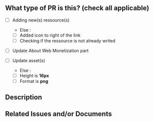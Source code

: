 <!--
For Work In Progress Pull Requests, please use the Draft PR feature,
[see here for further details](https://github.blog/2019-02-14-introducing-draft-pull-requests/).

Before submitting a Pull Request, please ensure you've done the following:
- [📖 Read the Contributing Guide](https://github.com/thomasbnt/awesome-web-monetization/blob/master/contributing.md).
- [📖 Read Code of Conduct](https://github.com/thomasbnt/awesome-web-monetization/blob/master/code-of-conduct.md).
- 👷‍♀️ Create small PRs. In most cases this will be possible.
- 📝 Use descriptive commit messages.
- 📗 Update any related documentation.
-->

## What type of PR is this? (check all applicable)

- [ ] Adding new(s) ressource(s)
    - Else : 
	- [ ] Added icon to right of the link 
	- [ ] Checking if the ressource is not already writed
	
- [ ] Update About Web Monetization part

- [ ] Update asset(s)
    - Else :
    - [ ] Height is **16px**
    - [ ] Format is **png**

## Description
<!-- 
A clear description of your PR. 

-->

## Related Issues and/or Documents

<!-- 
For new sources, you don't need to fill out this part.

For the updated part of "About Web Monetization", fill in this part with the sources where you retrieved the information.

-->

